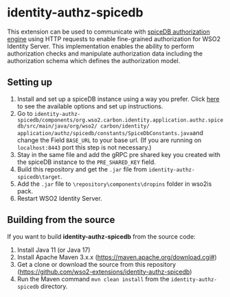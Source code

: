 # identity-authz-spicedb

This extension can be used to communicate with 
[spiceDB authorization engine](https://authzed.com/docs/spicedb/getting-started/discovering-spicedb) 
using HTTP requests to enable fine-grained authorization for WSO2 Identity Server. This implementation enables the 
ability to perform authorization checks and manipulate authorization data including the authorization schema which 
defines the authorization model.

## Setting up

1. Install and set up a spiceDB instance using a way you prefer. Click 
[here](https://authzed.com/docs/spicedb/getting-started/install/macos) to see the available options and set up 
instructions.
2. Go to ``identity-authz-spicedb/components/org.wso2.carbon.identity.application.authz.spicedb/src/main/java/org/wso2/
carbon/identity/ application/authz/spicedb/constants/SpiceDbConstants.java``and change the Field ``BASE_URL`` to your 
base url. (If you are running on ``localhost:8443`` port this step is not necessary.)
3. Stay in the same file and add the gRPC pre shared key you created with the spiceDB instance to the ``PRE_SHARED_KEY``
field.
3. Build this repository and get the ``.jar`` file from ``identity-authz-spicedb\target``.
4. Add the ``.jar`` file to ``\repository\components\dropins`` folder in wso2is pack.
5. Restart WSO2 Identity Server.

## Building from the source

If you want to build **identity-authz-spicedb** from the source code:

1. Install Java 11 (or Java 17)
2. Install Apache Maven 3.x.x (https://maven.apache.org/download.cgi#)
3. Get a clone or download the source from this repository (https://github.com/wso2-extensions/identity-authz-spicedb)
4. Run the Maven command ``mvn clean install`` from the ``identity-authz-spicedb`` directory.